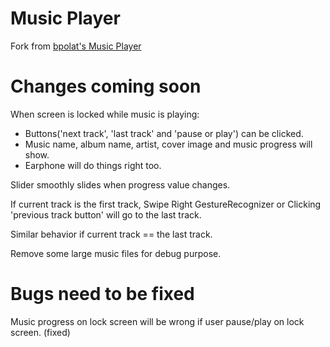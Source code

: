 Music Player
============

Fork from [bpolat's Music Player](https://github.com/bpolat/Music-Player)


Changes coming soon
============

When screen is locked while music is playing:
  * Buttons('next track', 'last track' and 'pause or play') can be clicked.
  * Music name, album name, artist, cover image and music progress will show.
  * Earphone will do things right too.
  
Slider smoothly slides when progress value changes.

If current track is the first track, Swipe Right GestureRecognizer or Clicking 'previous track button' will go to the last track.

Similar behavior if current track == the last track.

Remove some large music files for debug purpose.

Bugs need to be fixed
=========

Music progress on lock screen will be wrong if user pause/play on lock screen. (fixed)

  




